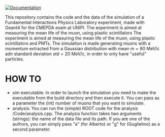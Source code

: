 [![Documentation](https://img.shields.io/badge/docs-online-blue?logo=github)](https://GuBenf.github.io/CMEPDA_project/)

This repository contains the code and the data of the simulation of a Fundamental Interactions Physics Laboratory experiment, made with Geant4 for the CMEPDA exam at UNIPI.
The experiment is aimed at measuring the mean life of the muon, using plastic scintillators
The experiment is aimed at measuring the mean life of the muon, using plastic scintillators and PMTs.
The simulation is made generating muons with a momentum extracted from a Gaussian distribution with mean $m =80$ MeV/c adn standard deviation $std = 20$ MeV/c, in order to only have "useful" particles.

# HOW TO
- sim executable: In order to launch the simulation you need to make the executable from the build directory and then execute it. You can pass as a parameter the (int) number of muons that you want to simulate.
- analysis: You can run the (simple) ROOT code for the analysis /Code/analysis.cpp. The analysis function takes two arguments (strings): the name of the data file and its path. If you are one of the authors, you can simply pass "a" (for Alberto) or "g" for (Guglielmo) as a second parameter.
